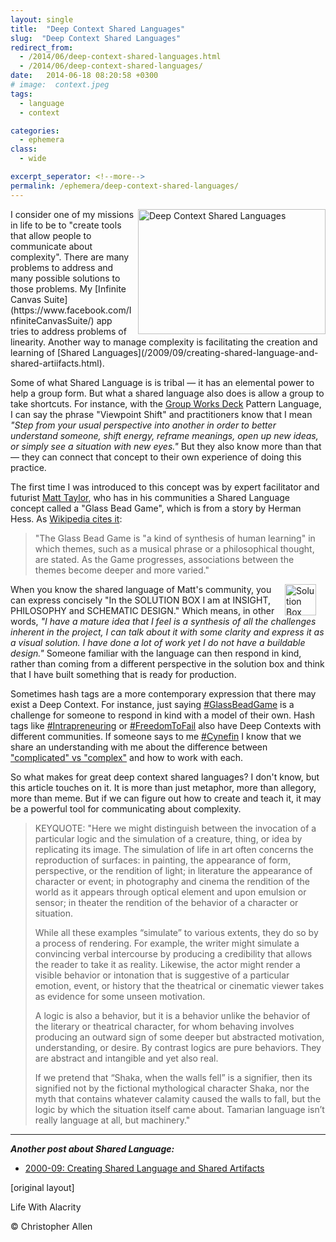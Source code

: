 ```yaml
---
layout: single
title:  "Deep Context Shared Languages"
slug:  "Deep Context Shared Languages"
redirect_from:
  - /2014/06/deep-context-shared-languages.html
  - /2014/06/deep-context-shared-languages/
date:   2014-06-18 08:20:58 +0300
# image:  context.jpeg
tags: 
  - language
  - context

categories:
  - ephemera
class:
  - wide

excerpt_seperator: <!--more-->
permalink: /ephemera/deep-context-shared-languages/
---
```



<img width="300" height="200" align="right" src="{{ site.url }}{{ site.baseurl }}/assets/images/context.jpeg" alt="Deep Context Shared Languages"/>  
I consider one of my missions in life to be to "create tools that allow people to communicate about complexity". There are many problems to address and many possible solutions to those problems. My [Infinite Canvas Suite](https://www.facebook.com/InfiniteCanvasSuite/) app tries to address problems of linearity. Another way to manage complexity is facilitating the creation and learning of [Shared Languages](/2009/09/creating-shared-language-and-shared-artiifacts.html).

Some of what Shared Language is is tribal — it has an elemental power to help a group form. But what a shared language also does is allow a group to take shortcuts. For instance, with the [Group Works Deck](https://www.facebook.com/GroupWorksDeck/) Pattern Language, I can say the phrase "Viewpoint Shift" and practitioners know that I mean _"Step from your usual perspective into another in order to better understand someone, shift energy, reframe meanings, open up new ideas, or simply see a situation with new eyes."_ But they also know more than that — they can connect that concept to their own experience of doing this practice.

The first time I was introduced to this concept was by expert facilitator and futurist [Matt Taylor](https://www.facebook.com/RMattTaylor), who has in his communities a Shared Language concept called a "Glass Bead Game", which is from a story by Herman Hess. As [Wikipedia cites it](https://en.wikipedia.org/wiki/The_Glass_Bead_Game):

> "The Glass Bead Game is "a kind of synthesis of human learning" in which themes, such as a musical phrase or a philosophical thought, are stated. As the Game progresses, associations between the themes become deeper and more varied."

<a href="#"><img width="50px" style=" margin-right:15px" align="right"  src="{{ site.url }}{{ site.baseurl }}/assets/images/strike_compass.jpg" alt="Solution Box, Insight, Philosophy, Schematic Design"/></a>

When you know the shared language of Matt's community, you can express concisely "In the SOLUTION BOX I am at INSIGHT, PHILOSOPHY and SCHEMATIC DESIGN." Which means, in other words, _"I have a mature idea that I feel is a synthesis of all the challenges inherent in the project, I can talk about it with some clarity and express it as a visual solution. I have done a lot of work yet I do not have a buildable design."_ Someone familiar with the language can then respond in kind, rather than coming from a different perspective in the solution box and think that I have built something that is ready for production.

Sometimes hash tags are a more contemporary expression that there may exist a Deep Context. For instance, just saying [#‎GlassBeadGame](https://www.facebook.com/hashtag/glassbeadgame?source=feed_text&story_id=10152490318630540) is a challenge for someone to respond in kind with a model of their own. Hash tags like [#‎Intrapreneuring](https://www.facebook.com/hashtag/intrapreneuring?source=feed_text&story_id=10152490318630540) or [#‎FreedomToFail](https://www.facebook.com/hashtag/freedomtofail?source=feed_text&story_id=10152490318630540) also have Deep Contexts with different communities. If someone says to me [#‎Cynefin](https://www.facebook.com/hashtag/cynefin?source=feed_text&story_id=10152490318630540) I know that we share an understanding with me about the difference between ["complicated" vs "complex"](https://en.wikipedia.org/wiki/Cynefin_Framework) and how to work with each.

So what makes for great deep context shared languages? I don't know, but this article touches on it. It is more than just metaphor, more than allegory, more than meme. But if we can figure out how to create and teach it, it may be a powerful tool for communicating about complexity.

> KEYQUOTE: "Here we might distinguish between the invocation of a particular logic and the simulation of a creature, thing, or idea by replicating its image. The simulation of life in art often concerns the reproduction of surfaces: in painting, the appearance of form, perspective, or the rendition of light; in literature the appearance of character or event; in photography and cinema the rendition of the world as it appears through optical element and upon emulsion or sensor; in theater the rendition of the behavior of a character or situation.
> 
> While all these examples “simulate” to various extents, they do so by a process of rendering. For example, the writer might simulate a convincing verbal intercourse by producing a credibility that allows the reader to take it as reality. Likewise, the actor might render a visible behavior or intonation that is suggestive of a particular emotion, event, or history that the theatrical or cinematic viewer takes as evidence for some unseen motivation.
> 
> A logic is also a behavior, but it is a behavior unlike the behavior of the literary or theatrical character, for whom behaving involves producing an outward sign of some deeper but abstracted motivation, understanding, or desire. By contrast logics are pure behaviors. They are abstract and intangible and yet also real.
> 
> If we pretend that “Shaka, when the walls fell” is a signifier, then its signified not by the fictional mythological character Shaka, nor the myth that contains whatever calamity caused the walls to fall, but the logic by which the situation itself came about. Tamarian language isn’t really language at all, but machinery."

* * *

_**Another post about Shared Language:**_

* [2000-09: Creating Shared Language and Shared Artifacts](/2009/09/creating-shared-language-and-shared-artiifacts.html)

[original layout]

Life With Alacrity

© Christopher Allen

